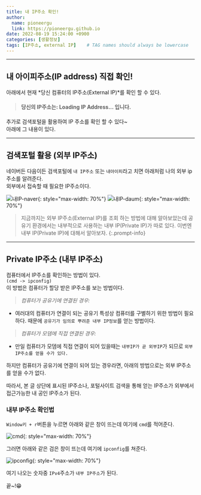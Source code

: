 ```yaml
---
title: 내 IP주소 확인!
author:
  name: pioneergu
  link: https://pioneergu.github.io
date: 2022-08-19 15:24:00 +0900
categories: [생활정보]
tags: [IP주소, external IP]    # TAG names should always be lowercase
---
```


---
## **내 아이피주소(IP address) 직접 확인!**

아래에서 현재 *당신 컴퓨터의 IP주소(External IP)*를 확인 할 수 있다.  

<h4>
<blockquote class="prompt-tip">
  당신의 IP주소는: <span id="ip" class="orange">Loading IP Address...</span> 입니다.
</blockquote>
</h4>

추가로 검색포털을 활용하여 IP 주소를 확인 할 수 있다~  
아래에 그 내용이 있다.

---
## **검색포털 활용 (외부 IP주소)**

네이버든 다음이든 검색포털에 `내 IP주소` 또는 `내아이피`라고 치면 아래처럼 나의 외부 ip주소를 알려준다.  
외부에서 접속할 때 필요한 IP주소이다.  

![내IP-naver][내IP-naver]{: style="max-width: 70%"}
![내IP-daum][내IP-daum]{: style="max-width: 70%"}

> 지금까지는 외부 IP주소(External IP)를 조회 하는 방법에 대해 알아보았는데 공유기 환경에서는 내부적으로 사용하는 내부 IP(Private IP)가 따로 있다.
> 이번엔 내부 IP(Private IP)에 대해서 알아보자.
{:.prompt-info}

---

## **Private IP주소 (내부 IP주소)**

컴퓨터에서 IP주소를 확인하는 방법이 있다.  
`(cmd -> ipconfig)`  
이 방법은 컴퓨터가 할당 받은 IP주소를 보는 방법이다.
> *컴퓨터가 공유기에 연결된 경우:*  
  - 여러대의 컴퓨터가 연결이 되는 공유기 특성상 컴퓨터를 구별하기 위한 방법이 필요하다.  때문에 `공유기가 임의로 뿌려준 내부 IP정보`를 얻는 방법이다.  


> *컴퓨터가 모뎀에 직접 연결된 경우:*  
  - 만일 컴퓨터가 모뎀에 직접 연결이 되어 있을때는 `내부IP가 곧 외부IP`가 되므로 `외부 IP주소를 얻을 수가 있다.`

하지만 컴퓨터가 공유기에 연결이 되어 있는 경우라면, 아래의 방법으로는 외부 IP주소를 얻을 수가 없다.  

따라서, 본 글 상단에 표시된 IP주소나, 포털사이트 검색을 통해 얻는 IP주소가 외부에서 접근가능한 내 공인 IP주소가 된다.

### **내부 IP주소 확인법**
`Window키 + r`버튼을 누르면 아래와 같은 창이 뜨는데 여기에 `cmd`를 적어준다.

![cmd][cmd]{: style="max-width: 70%"}

그러면 아래와 같은 검은 창이 뜨는데 여기에 `ipconfig`를 쳐준다.

![ipconfig][ipconfig]{: style="max-width: 70%"}

여기 나오는 숫자중 `IPv4`주소가 `내부 IP주소`가 된다.

끝~!😁


[내IP-naver]: https://dsm01pap007files.storage.live.com/y4m0sqhvVR1HVFclQ4EyoEYriUvgWqlMFC-6sxHu7Y3O9RyZEW_2r2zVPn6a_rlA32iUpmwMM5esaRcf6KWRIyXQzlWNYZpS0j0A_9pEiATemt71enW7X8QY0Y_mDqHo67VxDIq9zALg6fqSk7WBTEFLrWGnnYnOAEq6MsMvGA1Oytdkm6baL_D2T-JvHo0wlh3?width=660&height=286&cropmode=none "내IP-naver"
[내IP-daum]: https://dsm01pap007files.storage.live.com/y4mQYJTz337r2lYRtK0toSYpXdMKvKg_I64ItyYJqx6yscwSHsgDcrg8jwyQ1VIyfanHjJwHyrsdnQDeU-82hD3XcbsxwllUlLfJYco7eo-k7SMOrnnzV2pWujBRlvqRniDNqipIQNKpaRr6AYWQhaUFGdXIqFwVjAPPySOdqUnAq7QfGjXS9UM5y2yRJY4Qrmq?width=660&height=328&cropmode=none "내IP-daum"
[cmd]: https://dsm01pap007files.storage.live.com/y4m-htDbTE7sTDswTNnRFIpjPkfGEZZhLNCGUwPTQ7uMW53Lf8m69DALJ8UCxE5gSmdq-RbuWjdU36c1CluQss2x8VUa81takLXCUN2kD1QWr8JBEPD7fIy3S5-6Qv-VU5MiEI0DMT5VE8P2vTrhj75qPlBqxaCNNAE0JgU0xukztwMt7BXhR9rsSBgAIihiOLA?width=399&height=206&cropmode=none "cmd"
[ipconfig]: https://dsm01pap007files.storage.live.com/y4mEFZ-QAuP2WKJIPW39e1Wfsek7cMKrkEjxrV__nlY7p55-x3KR-VF45nTVQaPfaxty3ytwBoUQ8R5jHqZTRp3KcHHAeoW4CrnbP6uhQsdqvZnZZU2wY9Uk-UE03yTi2LJX3GFF2YDov0NraxqeQOCv5YSAmx5Uqi4QkmtRzb_cN67GPRtxxwQGlh6yIYkr-CH?width=498&height=251&cropmode=none "ipconfig"